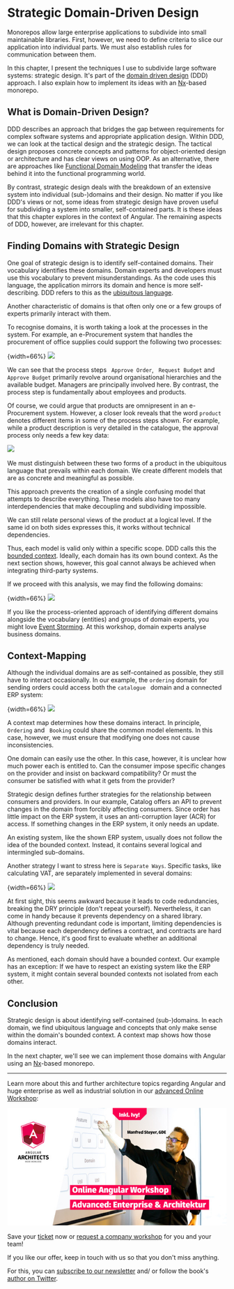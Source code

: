 # Strategic Domain-Driven Design

Monorepos allow large enterprise applications to subdivide into small maintainable libraries. First, however, we need to define criteria to slice our application into individual parts. We must also establish rules for communication between them.

In this chapter, I present the techniques I use to subdivide large software systems: strategic design. It's part of the [domain driven design](https://www.amazon.de/Domain-Driven-Design-Tackling-Complexity-Software/dp/0321125215/ref=sr_1_3?ie=UTF8&qid=1551688461&sr=8-3&keywords=ddd) (DDD) approach. I also explain how to implement its ideas with an [Nx](https://nx.dev/)-based monorepo.

## What is Domain-Driven Design?

DDD describes an approach that bridges the gap between requirements for complex software systems and appropriate application design. Within DDD, we can look at the tactical design and the strategic design. The tactical design proposes concrete concepts and patterns for object-oriented design or architecture and has clear views on using OOP. As an alternative, there are approaches like [Functional Domain Modeling](https://pragprog.com/book/swdddf/domain-modeling-made-functional) that transfer the ideas behind it into the functional programming world.

By contrast, strategic design deals with the breakdown of an extensive system into individual (sub-)domains and their design. No matter if you like DDD's views or not, some ideas from strategic design have proven useful for subdividing a system into smaller, self-contained parts. It is these ideas that this chapter explores in the context of Angular. The remaining aspects of DDD, however, are irrelevant for this chapter.

## Finding Domains with Strategic Design

One goal of strategic design is to identify self-contained domains. Their vocabulary identifies these domains. Domain experts and developers must use this vocabulary to prevent misunderstandings. As the code uses this language, the application mirrors its domain and hence is more self-describing. DDD refers to this as the [ubiquitous language](https://martinfowler.com/bliki/UbiquitousLanguage.html).

Another characteristic of domains is that often only one or a few groups of experts primarily interact with them.

To recognise domains, it is worth taking a look at the processes in the system. For example, an e-Procurement system that handles the procurement of office supplies could support the following two processes:

{width=66%}
![](images/2019-03-04-10-09-15.png)

We can see that the process steps `` Approve Order``, `` Request Budget`` and `` Approve Budget`` primarily revolve around organisational hierarchies and the available budget. Managers are principally involved here. By contrast, the process step is fundamentally about employees and products.

Of course, we could argue that products are omnipresent in an e-Procurement system. However, a closer look reveals that the word ``product`` denotes different items in some of the process steps shown. For example, while a product description is very detailed in the catalogue, the approval process only needs a few key data:

![](images/2019-03-04-10-15-14.png)

We must distinguish between these two forms of a product in the ubiquitous language that prevails within each domain. We create different models that are as concrete and meaningful
 as possible.

This approach prevents the creation of a single confusing model that attempts to describe everything. These models also have too many interdependencies that make decoupling and subdividing impossible.


We can still relate personal views of the product at a logical level. If the same id on both sides expresses this, it works without technical dependencies.

Thus, each model is valid only within a specific scope. DDD calls this the [bounded context](https://martinfowler.com/bliki/BoundedContext.html). Ideally, each domain has its own bound context. As the next section shows, however, this goal cannot always be achieved when integrating third-party systems.

If we proceed with this analysis, we may find the following domains:

{width=66%}
![](images/2019-03-04-14-15-10.png)

If you like the process-oriented approach of identifying different domains alongside the vocabulary (entities) and groups of domain experts, you might love [Event Storming](https://www.eventstorming.com). At this workshop, domain experts analyse business domains.

## Context-Mapping

Although the individual domains are as self-contained as possible, they still have to interact occasionally. In our example, the ``ordering`` domain for sending orders could access both the ``catalogue `` domain and a connected ERP system:

{width=66%}
![](images/2019-03-04-10-26-54.png)

A context map determines how these domains interact. In principle, 
``Ordering`` and `` Booking`` could share the common model elements. In this case, however, we must ensure that modifying one does not cause inconsistencies.

One domain can easily use the other. In this case, however, it is unclear how much power each is entitled to. Can the consumer impose specific changes on the provider and insist on backward compatibility? Or must the consumer be satisfied with what it gets from the provider?

Strategic design defines further strategies for the relationship between consumers and providers. In our example, Catalog offers an API to prevent changes in the domain from forcibly affecting consumers. Since order has little impact on the ERP system, it uses an anti-corruption layer (ACR) for access. If something changes in the ERP system, it only needs an update.

An existing system, like the shown ERP system, usually does not follow the idea of the bounded context. Instead, it contains several logical and intermingled sub-domains.

Another strategy I want to stress here is ``Separate Ways``. Specific tasks, like calculating VAT, are separately implemented in several domains:

{width=66%}
![](images/2019-03-04-13-59-17.png)

At first sight, this seems awkward because it leads to code redundancies, breaking the DRY principle (don't repeat yourself). Nevertheless, it can come in handy because it prevents dependency on a shared library. Although preventing redundant code is important, limiting dependencies is vital because each dependency defines a contract, and contracts are hard to change. Hence, it's good first to evaluate whether an additional dependency is truly needed.

As mentioned, each domain should have a bounded context. Our example has an exception: If we have to respect an existing system like the ERP system, it might contain several bounded contexts not isolated from each other. 

## Conclusion

Strategic design is about identifying self-contained (sub-)domains. In each domain, we find ubiquitous language and concepts that only make sense within the domain's bounded context. A context map shows how those domains interact.

In the next chapter, we'll see we can implement those domains with Angular using an [Nx](https://nx.dev/)-based monorepo.


---

Learn more about this and further architecture topics regarding Angular and huge enterprise as well as industrial solution in our [advanced Online Workshop](https://www.angulararchitects.io/schulungen/advanced-angular-enterprise-anwendungen-und-architektur/):

![Advanced Angular Workshop](images/Juni4.jpg)

Save your [ticket](https://www.angulararchitects.io/schulungen/advanced-angular-enterprise-anwendungen-und-architektur) now or [request a company workshop](https://www.angulararchitects.io/schulungen/advanced-angular-enterprise-anwendungen-und-architektur) for you and your team!

If you like our offer, keep in touch with us so that you don't miss anything.

For this, you can [subscribe to our newsletter](https://www.angulararchitects.io/subscribe/) and/ or follow the book's [author on Twitter](https://twitter.com/ManfredSteyer).


